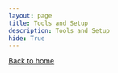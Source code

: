 ```yaml
--- 
layout: page
title: Tools and Setup 
description: Tools and Setup
hide: True
--- 
```

[Back to home](../tools.md)